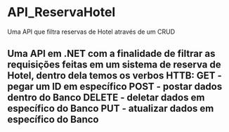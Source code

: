 # API_ReservaHotel
Uma API que filtra reservas de Hotel através de um CRUD

<p> <h2> Uma API em .NET com a finalidade de filtrar as requisições feitas em um sistema de reserva de Hotel,
dentro dela temos os verbos HTTB: GET - pegar um ID em específico
                                  POST - postar dados dentro do Banco  
                                  DELETE - deletar dados em específico do Banco
                                  PUT - atualizar dados em específico do Banco 
